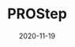 ---
title: PROStep
date: '2020-11-19'
area: inprogress
subdomain: Oncology
authors:
  - authorimage: /images/uploads/katlee.jpg
    authorname: 'Ravi Parikh, MD'
    authorrole: Co-PI
  - authorimage: /images/uploads/srinivas.jpg
    authorname: 'Christopher Manz, MD'
    authorrole: Co-PI
summary: >-
  The intent of this study is to help increase the number of serious illness conversations (SICs) and also improve their quality. The program intends to use Fitbits to track physical activity and gather PRO data from cancer patients. The data will be used to create patient specific dashboards that clinicians will use to address the study goals.
features:
  - feature: Survey Administration
  - feature: Appointment Based Schedules
  - feature: Custom Alerts
spotlight: false
condition: Cancer
intervention: Clinical dashboards
outcome: Increasing SIC conversations
dedicatedpage: false
externalurl: 
label: Research 
image: /images/dailycheckin2.jpg
---